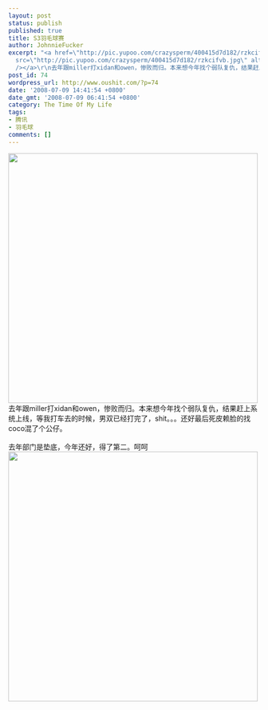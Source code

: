 ```yaml
---
layout: post
status: publish
published: true
title: S3羽毛球赛
author: JohnnieFucker
excerpt: "<a href=\"http://pic.yupoo.com/crazysperm/400415d7d182/rzkcifvb.jpg\" target=\"_blank\"><img
  src=\"http://pic.yupoo.com/crazysperm/400415d7d182/rzkcifvb.jpg\" alt=\"\" width=\"500\"
  /></a>\r\n去年跟miller打xidan和owen，惨败而归。本来想今年找个弱队复仇，结果赶上系统上线，等我打车去的时候，男双已经打完了，shit。。。还好最后死皮赖脸的找coco混了个公仔。\r\n"
post_id: 74
wordpress_url: http://www.oushit.com/?p=74
date: '2008-07-09 14:41:54 +0800'
date_gmt: '2008-07-09 06:41:54 +0800'
category: The Time Of My Life
tags:
- 腾讯
- 羽毛球
comments: []
---
```

<p><a href="http://pic.yupoo.com/crazysperm/400415d7d182/rzkcifvb.jpg" target="_blank"><img src="http://pic.yupoo.com/crazysperm/400415d7d182/rzkcifvb.jpg" alt="" width="500" /></a><br />
去年跟miller打xidan和owen，惨败而归。本来想今年找个弱队复仇，结果赶上系统上线，等我打车去的时候，男双已经打完了，shit。。。还好最后死皮赖脸的找coco混了个公仔。<br />
<!--break--><a id="more-74"></a><br />
去年部门是垫底，今年还好，得了第二。呵呵<br />
<a href="http://pic.yupoo.com/crazysperm/465385d7d182/p6y6f4st.jpg" target="_blank"><img src="http://pic.yupoo.com/crazysperm/465385d7d182/p6y6f4st.jpg" alt="" width="500" /></a></p>
